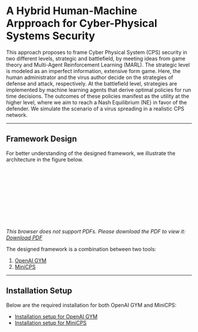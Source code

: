 # A Hybrid Human-Machine Arpproach for Cyber-Physical Systems Security

This approach proposes to frame Cyber Physical System (CPS) security in two different levels, strategic and battlefield, by meeting ideas from game theory and Multi-Agent Reinforcement Learning (MARL). The strategic level is modeled as an imperfect information, extensive form game. Here, the human administrator and the virus author decide on the strategies of defense and attack, respectively. At the battlefield level, strategies are implemented by machine learning agents that derive optimal policies for run time decisions. The outcomes of these policies manifest as the utility at the higher level, where we aim to reach a Nash Equilibrium (NE) in favor of the defender. We simulate the scenario of a virus spreading in a realistic CPS network.

-----------------------------

## Framework Design

For better understanding of the designed framework, we illustrate the architecture in the figure below.

<object data="https://josephkhoury95.github.io/Architecture.pdf" type="application/pdf" width="700px" height="700px">
    <embed src="https://josephkhoury95.github.io/Architecture.pdf">
        <p><i>This browser does not support PDFs. Please download the PDF to view it:
            <a href="https://josephkhoury95.github.io/Architecture.pdf">Download PDF</a></i>
        </p>
    </embed>
</object>

The designed framework is a combination between two tools:

1. [OpenAI GYM](https://github.com/openai/gym "openai gym github repo")
2. [MiniCPS](https://github.com/scy-phy/minicps "minicps github repo")

___
## Installation Setup
Below are the required installation for both OpenAI GYM and MiniCPS:

* [Installation setup for OpenAI GYM](https://github.com/openai/gym#installation "openai gym installation setup")
* [Installation setup for MiniCPS](https://minicps.readthedocs.io/en/latest/userguide.html#installation "minicps installation setup")
